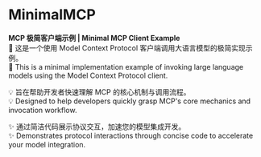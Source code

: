 # MinimalMCP

**MCP 极简客户端示例 | Minimal MCP Client Example**  
🚀 这是一个使用 Model Context Protocol 客户端调用大语言模型的极简实现示例。  
🚀 This is a minimal implementation example of invoking large language models using the Model Context Protocol client.  

💡 旨在帮助开发者快速理解 MCP 的核心机制与调用流程。  
💡 Designed to help developers quickly grasp MCP's core mechanics and invocation workflow.  

✨ 通过简洁代码展示协议交互，加速您的模型集成开发。  
✨ Demonstrates protocol interactions through concise code to accelerate your model integration.  
